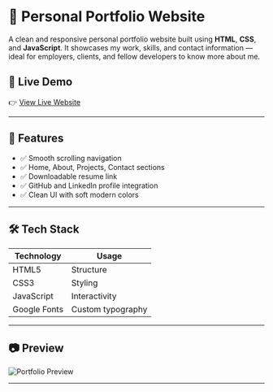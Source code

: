 # 💼 Personal Portfolio Website

A clean and responsive personal portfolio website built using **HTML**, **CSS**, and **JavaScript**. It showcases my work, skills, and contact information — ideal for employers, clients, and fellow developers to know more about me.

## 🚀 Live Demo

👉 [View Live Website](https://yourusername.github.io/your-portfolio/)

---

## 📌 Features

- ✅ Smooth scrolling navigation
- ✅ Home, About, Projects, Contact sections
- ✅ Downloadable resume link
- ✅ GitHub and LinkedIn profile integration
- ✅ Clean UI with soft modern colors

---

## 🛠️ Tech Stack

| Technology | Usage            |
|------------|------------------|
| HTML5      | Structure        |
| CSS3       | Styling          |
| JavaScript | Interactivity    |
| Google Fonts | Custom typography |

---

## 📷 Preview

![Portfolio Preview](https://yourimageurl.com/preview.png)

---


